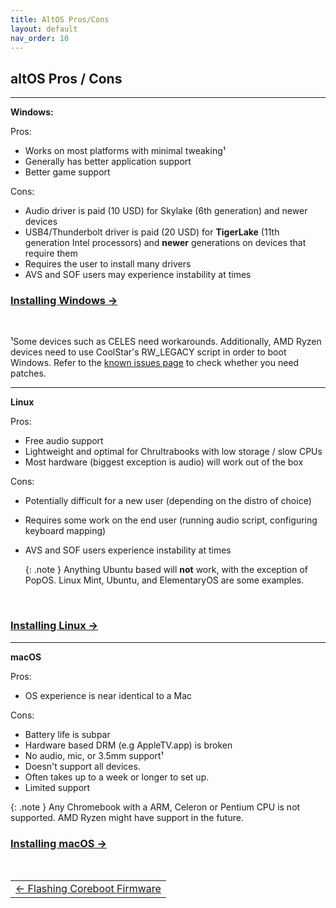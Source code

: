 ```yaml
---
title: AltOS Pros/Cons
layout: default
nav_order: 10
---
```


## altOS Pros / Cons

-----------------------


**Windows:**

Pros:
* Works on most platforms with minimal tweaking¹
* Generally has better application support
* Better game support

Cons: 
* Audio driver is paid (10 USD) for Skylake (6th generation) and newer devices
* USB4/Thunderbolt driver is paid (20 USD) for **TigerLake** (11th generation Intel processors) and **newer** generations on devices that require them
* Requires the user to install many drivers
* AVS and SOF users may experience instability at times

### [Installing Windows →](installing-windows.html) 

<br>

¹Some devices such as CELES need workarounds. Additionally, AMD Ryzen devices need to use CoolStar's RW_LEGACY script in order to boot Windows. Refer to the [known issues page](known-issues.html) to check whether you need patches.

----------

**Linux**

Pros:
* Free audio support 
* Lightweight and optimal for Chrultrabooks with low storage / slow CPUs
* Most hardware (biggest exception is audio) will work out of the box

Cons:
* Potentially difficult for a new user (depending on the distro of choice)
* Requires some work on the end user (running audio script, configuring keyboard mapping)
* AVS and SOF users experience instability at times

   {: .note }
   Anything Ubuntu based will **not** work, with the exception of PopOS. Linux Mint, Ubuntu, and ElementaryOS are some examples. 

<br>

### [Installing Linux →](installing-linux.html)


----------

**macOS**

Pros:
* OS experience is near identical to a Mac

Cons:
* Battery life is subpar
* Hardware based DRM (e.g AppleTV.app) is broken
* No audio, mic, or 3.5mm support¹
* Doesn't support all devices.
* Often takes up to a week or longer to set up.
* Limited support

{: .note }
Any Chromebook with a ARM, Celeron or Pentium CPU is not supported. AMD Ryzen might have support in the future.

### [Installing macOS →](installing-macos.html)

<br>


<table>
<tr>
<td class="navtable">
<a href="firmware.html">← Flashing Coreboot Firmware</a> 
</td>
</tr>
</table>

